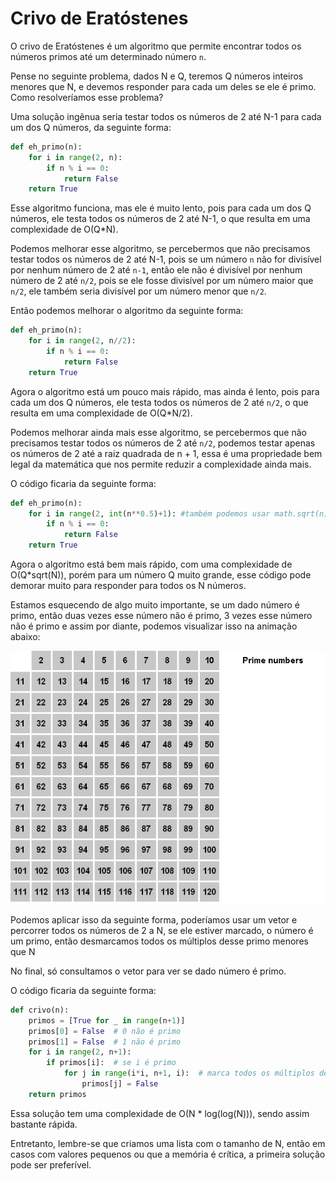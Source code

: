 # Crivo de Eratóstenes

O crivo de Eratóstenes é um algoritmo que permite encontrar todos os números primos até um determinado número `n`.

Pense no seguinte problema, dados N e Q, teremos Q números inteiros menores que N, e devemos responder para cada um deles se ele é primo. Como resolveríamos esse problema?

Uma solução ingênua seria testar todos os números de 2 até N-1 para cada um dos Q números, da seguinte forma:

```py
def eh_primo(n):
    for i in range(2, n):
        if n % i == 0:
            return False
    return True
```

Esse algoritmo funciona, mas ele é muito lento, pois para cada um dos Q números, ele testa todos os números de 2 até N-1, o que resulta em uma complexidade de O(Q*N).

Podemos melhorar esse algoritmo, se percebermos que não precisamos testar todos os números de 2 até N-1, pois se um número `n` não for divisível por nenhum número de 2 até `n-1`, então ele não é divisível por nenhum número de 2 até `n/2`, pois se ele fosse divisível por um número maior que `n/2`, ele também seria divisível por um número menor que `n/2`.

Então podemos melhorar o algoritmo da seguinte forma:

```py
def eh_primo(n):
    for i in range(2, n//2):
        if n % i == 0:
            return False
    return True
```

Agora o algoritmo está um pouco mais rápido, mas ainda é lento, pois para cada um dos Q números, ele testa todos os números de 2 até `n/2`, o que resulta em uma complexidade de O(Q*N/2).

Podemos melhorar ainda mais esse algoritmo, se percebermos que não precisamos testar todos os números de 2 até `n/2`, podemos testar apenas os números de 2 até a raiz quadrada de n + 1, essa é uma propriedade bem legal da matemática que nos permite reduzir a complexidade ainda mais.

O código ficaria da seguinte forma:

```py
def eh_primo(n):
    for i in range(2, int(n**0.5)+1): #também podemos usar math.sqrt(n)
        if n % i == 0:
            return False
    return True
```

Agora o algoritmo está bem mais rápido, com uma complexidade de O(Q*sqrt(N)), porém para um número Q muito grande, esse código pode demorar muito para responder para todos os N números.

Estamos esquecendo de algo muito importante, se um dado número é primo, então duas vezes esse número não é primo, 3 vezes esse número não é primo e assim por diante, podemos visualizar isso na animação abaixo:

![Animação do crivo de Eratóstenes](assets/crivo.gif)

Podemos aplicar isso da seguinte forma, poderíamos usar um vetor e percorrer todos os números de 2 a N, se ele estiver marcado, o número é um primo, então desmarcamos todos os múltiplos desse primo menores que N  

No final, só consultamos o vetor para ver se dado número é primo.

O código ficaria da seguinte forma:

```py
def crivo(n):
    primos = [True for _ in range(n+1)]
    primos[0] = False  # 0 não é primo
    primos[1] = False  # 1 não é primo
    for i in range(2, n+1):
        if primos[i]:  # se i é primo
            for j in range(i*i, n+1, i):  # marca todos os múltiplos de i como não primos
                primos[j] = False
    return primos
```

Essa solução tem uma complexidade de O(N * log(log(N))), sendo assim bastante rápida.

Entretanto, lembre-se que criamos uma lista com o tamanho de N, então em casos com valores pequenos ou que a memória é crítica, a primeira solução pode ser preferível.
